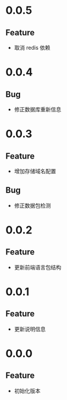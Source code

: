 # 0.0.5
## Feature
- 取消 redis 依赖

# 0.0.4
## Bug
- 修正数据库重新信息

# 0.0.3
## Feature
- 增加存储域名配置

## Bug

- 修正数据包检测

# 0.0.2
## Feature

- 更新前端语言包结构

# 0.0.1
## Feature

- 更新说明信息

# 0.0.0
## Feature

- 初始化版本
